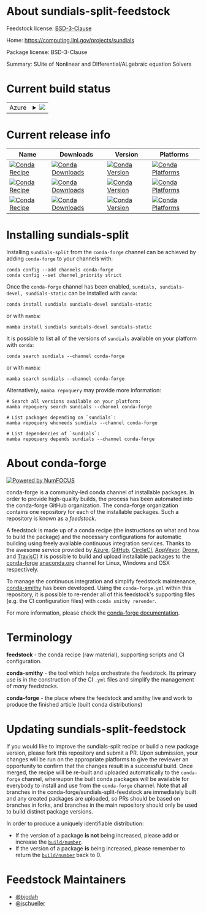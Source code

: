 About sundials-split-feedstock
==============================

Feedstock license: [BSD-3-Clause](https://github.com/conda-forge/sundials-feedstock/blob/main/LICENSE.txt)

Home: https://computing.llnl.gov/projects/sundials

Package license: BSD-3-Clause

Summary: SUite of Nonlinear and DIfferential/ALgebraic equation Solvers

Current build status
====================


<table>
    
  <tr>
    <td>Azure</td>
    <td>
      <details>
        <summary>
          <a href="https://dev.azure.com/conda-forge/feedstock-builds/_build/latest?definitionId=1974&branchName=main">
            <img src="https://dev.azure.com/conda-forge/feedstock-builds/_apis/build/status/sundials-feedstock?branchName=main">
          </a>
        </summary>
        <table>
          <thead><tr><th>Variant</th><th>Status</th></tr></thead>
          <tbody><tr>
              <td>linux_64</td>
              <td>
                <a href="https://dev.azure.com/conda-forge/feedstock-builds/_build/latest?definitionId=1974&branchName=main">
                  <img src="https://dev.azure.com/conda-forge/feedstock-builds/_apis/build/status/sundials-feedstock?branchName=main&jobName=linux&configuration=linux%20linux_64_" alt="variant">
                </a>
              </td>
            </tr><tr>
              <td>linux_aarch64</td>
              <td>
                <a href="https://dev.azure.com/conda-forge/feedstock-builds/_build/latest?definitionId=1974&branchName=main">
                  <img src="https://dev.azure.com/conda-forge/feedstock-builds/_apis/build/status/sundials-feedstock?branchName=main&jobName=linux&configuration=linux%20linux_aarch64_" alt="variant">
                </a>
              </td>
            </tr><tr>
              <td>linux_ppc64le</td>
              <td>
                <a href="https://dev.azure.com/conda-forge/feedstock-builds/_build/latest?definitionId=1974&branchName=main">
                  <img src="https://dev.azure.com/conda-forge/feedstock-builds/_apis/build/status/sundials-feedstock?branchName=main&jobName=linux&configuration=linux%20linux_ppc64le_" alt="variant">
                </a>
              </td>
            </tr><tr>
              <td>osx_64</td>
              <td>
                <a href="https://dev.azure.com/conda-forge/feedstock-builds/_build/latest?definitionId=1974&branchName=main">
                  <img src="https://dev.azure.com/conda-forge/feedstock-builds/_apis/build/status/sundials-feedstock?branchName=main&jobName=osx&configuration=osx%20osx_64_" alt="variant">
                </a>
              </td>
            </tr><tr>
              <td>osx_arm64</td>
              <td>
                <a href="https://dev.azure.com/conda-forge/feedstock-builds/_build/latest?definitionId=1974&branchName=main">
                  <img src="https://dev.azure.com/conda-forge/feedstock-builds/_apis/build/status/sundials-feedstock?branchName=main&jobName=osx&configuration=osx%20osx_arm64_" alt="variant">
                </a>
              </td>
            </tr><tr>
              <td>win_64</td>
              <td>
                <a href="https://dev.azure.com/conda-forge/feedstock-builds/_build/latest?definitionId=1974&branchName=main">
                  <img src="https://dev.azure.com/conda-forge/feedstock-builds/_apis/build/status/sundials-feedstock?branchName=main&jobName=win&configuration=win%20win_64_" alt="variant">
                </a>
              </td>
            </tr>
          </tbody>
        </table>
      </details>
    </td>
  </tr>
</table>

Current release info
====================

| Name | Downloads | Version | Platforms |
| --- | --- | --- | --- |
| [![Conda Recipe](https://img.shields.io/badge/recipe-sundials-green.svg)](https://anaconda.org/conda-forge/sundials) | [![Conda Downloads](https://img.shields.io/conda/dn/conda-forge/sundials.svg)](https://anaconda.org/conda-forge/sundials) | [![Conda Version](https://img.shields.io/conda/vn/conda-forge/sundials.svg)](https://anaconda.org/conda-forge/sundials) | [![Conda Platforms](https://img.shields.io/conda/pn/conda-forge/sundials.svg)](https://anaconda.org/conda-forge/sundials) |
| [![Conda Recipe](https://img.shields.io/badge/recipe-sundials--devel-green.svg)](https://anaconda.org/conda-forge/sundials-devel) | [![Conda Downloads](https://img.shields.io/conda/dn/conda-forge/sundials-devel.svg)](https://anaconda.org/conda-forge/sundials-devel) | [![Conda Version](https://img.shields.io/conda/vn/conda-forge/sundials-devel.svg)](https://anaconda.org/conda-forge/sundials-devel) | [![Conda Platforms](https://img.shields.io/conda/pn/conda-forge/sundials-devel.svg)](https://anaconda.org/conda-forge/sundials-devel) |
| [![Conda Recipe](https://img.shields.io/badge/recipe-sundials--static-green.svg)](https://anaconda.org/conda-forge/sundials-static) | [![Conda Downloads](https://img.shields.io/conda/dn/conda-forge/sundials-static.svg)](https://anaconda.org/conda-forge/sundials-static) | [![Conda Version](https://img.shields.io/conda/vn/conda-forge/sundials-static.svg)](https://anaconda.org/conda-forge/sundials-static) | [![Conda Platforms](https://img.shields.io/conda/pn/conda-forge/sundials-static.svg)](https://anaconda.org/conda-forge/sundials-static) |

Installing sundials-split
=========================

Installing `sundials-split` from the `conda-forge` channel can be achieved by adding `conda-forge` to your channels with:

```
conda config --add channels conda-forge
conda config --set channel_priority strict
```

Once the `conda-forge` channel has been enabled, `sundials, sundials-devel, sundials-static` can be installed with `conda`:

```
conda install sundials sundials-devel sundials-static
```

or with `mamba`:

```
mamba install sundials sundials-devel sundials-static
```

It is possible to list all of the versions of `sundials` available on your platform with `conda`:

```
conda search sundials --channel conda-forge
```

or with `mamba`:

```
mamba search sundials --channel conda-forge
```

Alternatively, `mamba repoquery` may provide more information:

```
# Search all versions available on your platform:
mamba repoquery search sundials --channel conda-forge

# List packages depending on `sundials`:
mamba repoquery whoneeds sundials --channel conda-forge

# List dependencies of `sundials`:
mamba repoquery depends sundials --channel conda-forge
```


About conda-forge
=================

[![Powered by
NumFOCUS](https://img.shields.io/badge/powered%20by-NumFOCUS-orange.svg?style=flat&colorA=E1523D&colorB=007D8A)](https://numfocus.org)

conda-forge is a community-led conda channel of installable packages.
In order to provide high-quality builds, the process has been automated into the
conda-forge GitHub organization. The conda-forge organization contains one repository
for each of the installable packages. Such a repository is known as a *feedstock*.

A feedstock is made up of a conda recipe (the instructions on what and how to build
the package) and the necessary configurations for automatic building using freely
available continuous integration services. Thanks to the awesome service provided by
[Azure](https://azure.microsoft.com/en-us/services/devops/), [GitHub](https://github.com/),
[CircleCI](https://circleci.com/), [AppVeyor](https://www.appveyor.com/),
[Drone](https://cloud.drone.io/welcome), and [TravisCI](https://travis-ci.com/)
it is possible to build and upload installable packages to the
[conda-forge](https://anaconda.org/conda-forge) [anaconda.org](https://anaconda.org/)
channel for Linux, Windows and OSX respectively.

To manage the continuous integration and simplify feedstock maintenance,
[conda-smithy](https://github.com/conda-forge/conda-smithy) has been developed.
Using the ``conda-forge.yml`` within this repository, it is possible to re-render all of
this feedstock's supporting files (e.g. the CI configuration files) with ``conda smithy rerender``.

For more information, please check the [conda-forge documentation](https://conda-forge.org/docs/).

Terminology
===========

**feedstock** - the conda recipe (raw material), supporting scripts and CI configuration.

**conda-smithy** - the tool which helps orchestrate the feedstock.
                   Its primary use is in the construction of the CI ``.yml`` files
                   and simplify the management of *many* feedstocks.

**conda-forge** - the place where the feedstock and smithy live and work to
                  produce the finished article (built conda distributions)


Updating sundials-split-feedstock
=================================

If you would like to improve the sundials-split recipe or build a new
package version, please fork this repository and submit a PR. Upon submission,
your changes will be run on the appropriate platforms to give the reviewer an
opportunity to confirm that the changes result in a successful build. Once
merged, the recipe will be re-built and uploaded automatically to the
`conda-forge` channel, whereupon the built conda packages will be available for
everybody to install and use from the `conda-forge` channel.
Note that all branches in the conda-forge/sundials-split-feedstock are
immediately built and any created packages are uploaded, so PRs should be based
on branches in forks, and branches in the main repository should only be used to
build distinct package versions.

In order to produce a uniquely identifiable distribution:
 * If the version of a package **is not** being increased, please add or increase
   the [``build/number``](https://docs.conda.io/projects/conda-build/en/latest/resources/define-metadata.html#build-number-and-string).
 * If the version of a package **is** being increased, please remember to return
   the [``build/number``](https://docs.conda.io/projects/conda-build/en/latest/resources/define-metadata.html#build-number-and-string)
   back to 0.

Feedstock Maintainers
=====================

* [@bjodah](https://github.com/bjodah/)
* [@jschueller](https://github.com/jschueller/)

